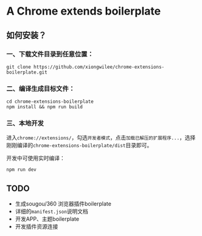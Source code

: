 # A Chrome extends boilerplate

## 如何安装？

### 一、下载文件目录到任意位置：

	git clone https://github.com/xiongwilee/chrome-extensions-boilerplate.git

### 二、编译生成目标文件：

	cd chrome-extensions-boilerplate
	npm install && npm run build

### 三、本地开发

进入`chrome://extensions/`，勾选`开发者模式`，点击`加载已解压的扩展程序...`，选择刚刚编译的`chrome-extensions-boilerplate/dist`目录即可。

开发中可使用实时编译：

	npm run dev

## TODO

* 生成sougou/360 浏览器插件boilerplate
* 详细的`manifest.json`说明文档
* 开发APP、主题boilerplate
* 开发插件资源连接